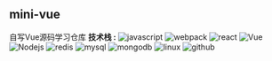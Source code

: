 ## mini-vue
自写Vue源码学习仓库
**技术栈 :**
![javascript](https://codeleilei.gitee.io/blog/logo-javascript.svg)
![webpack](https://codeleilei.gitee.io/blog/webpack.svg)
![react](https://codeleilei.gitee.io/blog/react.svg)
![Vue](https://codeleilei.gitee.io/blog/Vue.svg)
![Nodejs](https://codeleilei.gitee.io/blog/bxl-nodejs.svg)
![redis](https://codeleilei.gitee.io/blog/redis.svg)
![mysql](https://codeleilei.gitee.io/blog/mysql.svg)
![mongodb](https://codeleilei.gitee.io/blog/mongodb.svg)
![linux](https://codeleilei.gitee.io/blog/linux.svg)
![github](https://codeleilei.gitee.io/blog/github.svg)

